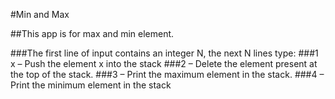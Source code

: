 ﻿#Min and Max

##This app is for max and min element.

###The first line of input contains an integer N, the next N lines type:
###1 x – Push the element x into the stack
###2 – Delete the element present at the top of the stack.
###3 – Print the maximum element in the stack.
###4 – Print the minimum element in the stack